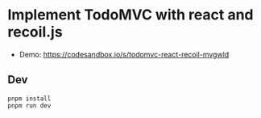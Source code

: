 # Implement TodoMVC with react and recoil.js

- Demo: <https://codesandbox.io/s/todomvc-react-recoil-mvgwld>

## Dev

```
pnpm install
pnpm run dev
```
